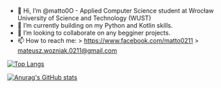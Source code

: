 - 👋 Hi, I’m @matto0O - Applied Computer Science student at Wrocław University of Science and Technology (WUST)
- 🌱 I’m currently building on my Python and Kotlin skills.
- 💞️ I’m looking to collaborate on any begginer projects.
- 📫 How to reach me:
      > https://www.facebook.com/matto0211
      > mateusz.wozniak.0211@gmail.com

[![Top Langs](https://github-readme-stats.vercel.app/api/top-langs/?username=matto0O&layout=compact)](https://github.com/anuraghazra/github-readme-stats)

[![Anurag's GitHub stats](https://github-readme-stats.vercel.app/api?username=matto0O&show_icons=true&theme=dracula)](https://github.com/anuraghazra/github-readme-stats)
